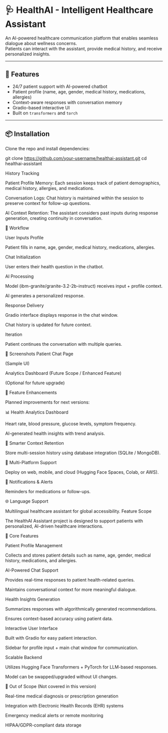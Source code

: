 # 🩺 HealthAI - Intelligent Healthcare Assistant  

An AI-powered healthcare communication platform that enables seamless dialogue about wellness concerns.  
Patients can interact with the assistant, provide medical history, and receive personalized insights.  

---

## 🚀 Features
- 24/7 patient support with AI-powered chatbot  
- Patient profile (name, age, gender, medical history, medications, allergies)  
- Context-aware responses with conversation memory  
- Gradio-based interactive UI  
- Built on `transformers` and `torch`  

---

## 📦 Installation  

Clone the repo and install dependencies:  


git clone https://github.com/your-username/healthai-assistant.git
cd healthai-assistant

History Tracking

Patient Profile Memory: Each session keeps track of patient demographics, medical history, allergies, and medications.

Conversation Logs: Chat history is maintained within the session to preserve context for follow-up questions.

AI Context Retention: The assistant considers past inputs during response generation, creating continuity in conversation.

🔄 Workflow

User Inputs Profile

Patient fills in name, age, gender, medical history, medications, allergies.

Chat Initialization

User enters their health question in the chatbot.

AI Processing

Model (ibm-granite/granite-3.2-2b-instruct) receives input + profile context.

AI generates a personalized response.

Response Delivery

Gradio interface displays response in the chat window.

Chat history is updated for future context.

Iteration

Patient continues the conversation with multiple queries.

📸 Screenshots
Patient Chat Page

(Sample UI)


Analytics Dashboard (Future Scope / Enhanced Feature)

(Optional for future upgrade)


🚀 Feature Enhancements

Planned improvements for next versions:

📊 Health Analytics Dashboard

Heart rate, blood pressure, glucose levels, symptom frequency.

AI-generated health insights with trend analysis.

🧠 Smarter Context Retention

Store multi-session history using database integration (SQLite / MongoDB).

📱 Multi-Platform Support

Deploy on web, mobile, and cloud (Hugging Face Spaces, Colab, or AWS).

🔔 Notifications & Alerts

Reminders for medications or follow-ups.

🌐 Language Support

Multilingual healthcare assistant for global accessibility.
Feature Scope

The HealthAI Assistant project is designed to support patients with personalized, AI-driven healthcare interactions.

🔹 Core Features

Patient Profile Management

Collects and stores patient details such as name, age, gender, medical history, medications, and allergies.

AI-Powered Chat Support

Provides real-time responses to patient health-related queries.

Maintains conversational context for more meaningful dialogue.

Health Insights Generation

Summarizes responses with algorithmically generated recommendations.

Ensures context-based accuracy using patient data.

Interactive User Interface

Built with Gradio for easy patient interaction.

Sidebar for profile input + main chat window for communication.

Scalable Backend

Utilizes Hugging Face Transformers + PyTorch for LLM-based responses.

Model can be swapped/upgraded without UI changes.

🔹 Out of Scope (Not covered in this version)

Real-time medical diagnosis or prescription generation

Integration with Electronic Health Records (EHR) systems

Emergency medical alerts or remote monitoring

HIPAA/GDPR-compliant data storage

